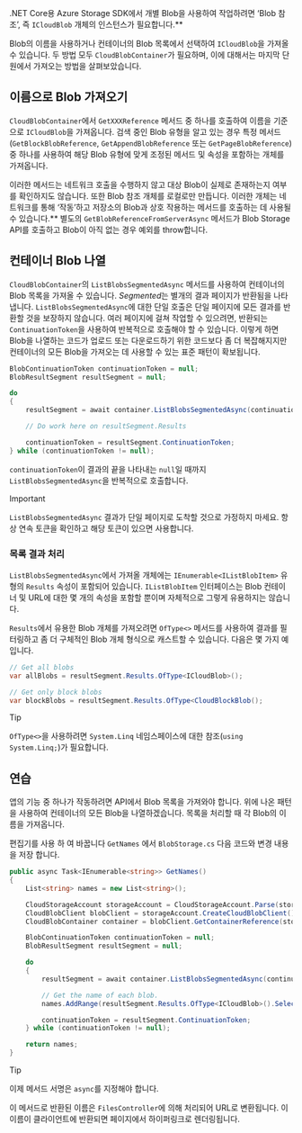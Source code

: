 .NET Core용 Azure Storage SDK에서 개별 Blob을 사용하여 작업하려면 ‘Blob 참조’, 즉 `ICloudBlob` 개체의 인스턴스가 필요합니다.**

Blob의 이름을 사용하거나 컨테이너의 Blob 목록에서 선택하여 `ICloudBlob`을 가져올 수 있습니다. 두 방법 모두 `CloudBlobContainer`가 필요하며, 이에 대해서는 마지막 단원에서 가져오는 방법을 살펴보았습니다.

## <a name="getting-blobs-by-name"></a>이름으로 Blob 가져오기

`CloudBlobContainer`에서 `GetXXXReference` 메서드 중 하나를 호출하여 이름을 기준으로 `ICloudBlob`을 가져옵니다. 검색 중인 Blob 유형을 알고 있는 경우 특정 메서드(`GetBlockBlobReference`, `GetAppendBlobReference` 또는 `GetPageBlobReference`) 중 하나를 사용하여 해당 Blob 유형에 맞게 조정된 메서드 및 속성을 포함하는 개체를 가져옵니다.

이러한 메서드는 네트워크 호출을 수행하지 않고 대상 Blob이 실제로 존재하는지 여부를 확인하지도 않습니다. 또한 Blob 참조 개체를 로컬로만 만듭니다. 이러한 개체는 네트워크를 통해 ‘작동’하고 저장소의 Blob과 상호 작용하는 메서드를 호출하는 데 사용될 수 있습니다.** 별도의 `GetBlobReferenceFromServerAsync` 메서드가 Blob Storage API를 호출하고 Blob이 아직 없는 경우 예외를 throw합니다.

## <a name="listing-blobs-in-a-container"></a>컨테이너 Blob 나열

`CloudBlobContainer`의 `ListBlobsSegmentedAsync` 메서드를 사용하여 컨테이너의 Blob 목록을 가져올 수 있습니다. *Segmented*는 별개의 결과 페이지가 반환됨을 나타냅니다. `ListBlobsSegmentedAsync`에 대한 단일 호출은 단일 페이지에 모든 결과를 반환할 것을 보장하지 않습니다. 여러 페이지에 걸쳐 작업할 수 있으려면, 반환되는 `ContinuationToken`을 사용하여 반복적으로 호출해야 할 수 있습니다. 이렇게 하면 Blob을 나열하는 코드가 업로드 또는 다운로드하기 위한 코드보다 좀 더 복잡해지지만 컨테이너의 모든 Blob을 가져오는 데 사용할 수 있는 표준 패턴이 확보됩니다.

```csharp
BlobContinuationToken continuationToken = null;
BlobResultSegment resultSegment = null;

do
{
    resultSegment = await container.ListBlobsSegmentedAsync(continuationToken);

    // Do work here on resultSegment.Results

    continuationToken = resultSegment.ContinuationToken;
} while (continuationToken != null);
```

`continuationToken`이 결과의 끝을 나타내는 `null`일 때까지 `ListBlobsSegmentedAsync`을 반복적으로 호출합니다.

> [!IMPORTANT]
> `ListBlobsSegmentedAsync` 결과가 단일 페이지로 도착할 것으로 가정하지 마세요. 항상 연속 토큰을 확인하고 해당 토큰이 있으면 사용합니다.

### <a name="processing-list-results"></a>목록 결과 처리

`ListBlobsSegmentedAsync`에서 가져올 개체에는 `IEnumerable<IListBlobItem>` 유형의 `Results` 속성이 포함되어 있습니다. `IListBlobItem` 인터페이스는 Blob 컨테이너 및 URL에 대한 몇 개의 속성을 포함할 뿐이며 자체적으로 그렇게 유용하지는 않습니다.

`Results`에서 유용한 Blob 개체를 가져오려면 `OfType<>` 메서드를 사용하여 결과를 필터링하고 좀 더 구체적인 Blob 개체 형식으로 캐스트할 수 있습니다. 다음은 몇 가지 예입니다.

```csharp
// Get all blobs
var allBlobs = resultSegment.Results.OfType<ICloudBlob>();

// Get only block blobs
var blockBlobs = resultSegment.Results.OfType<CloudBlockBlob();
```

> [!TIP]
> `OfType<>`을 사용하려면 `System.Linq` 네임스페이스에 대한 참조(`using System.Linq;`)가 필요합니다.

## <a name="exercise"></a>연습

앱의 기능 중 하나가 작동하려면 API에서 Blob 목록을 가져와야 합니다. 위에 나온 패턴을 사용하여 컨테이너의 모든 Blob을 나열하겠습니다. 목록을 처리할 때 각 Blob의 이름을 가져옵니다.

편집기를 사용 하 여 바꿉니다 `GetNames` 에서 `BlobStorage.cs` 다음 코드와 변경 내용을 저장 합니다.

```csharp
public async Task<IEnumerable<string>> GetNames()
{
    List<string> names = new List<string>();

    CloudStorageAccount storageAccount = CloudStorageAccount.Parse(storageConfig.ConnectionString);
    CloudBlobClient blobClient = storageAccount.CreateCloudBlobClient();
    CloudBlobContainer container = blobClient.GetContainerReference(storageConfig.FileContainerName);

    BlobContinuationToken continuationToken = null;
    BlobResultSegment resultSegment = null;

    do
    {
        resultSegment = await container.ListBlobsSegmentedAsync(continuationToken);

        // Get the name of each blob.
        names.AddRange(resultSegment.Results.OfType<ICloudBlob>().Select(b => b.Name));

        continuationToken = resultSegment.ContinuationToken;
    } while (continuationToken != null);

    return names;
}
```

> [!TIP]
> 이제 메서드 서명은 `async`를 지정해야 합니다.

이 메서드로 반환된 이름은 `FilesController`에 의해 처리되어 URL로 변환됩니다. 이 이름이 클라이언트에 반환되면 페이지에서 하이퍼링크로 렌더링됩니다.